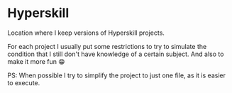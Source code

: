 # Hyperskill

Location where I keep versions of Hyperskill projects.

For each project I usually put some restrictions to try to simulate the
condition that I still don't have knowledge of a certain subject. And also
to make it more fun 😁

PS: When possible I try to simplify the project to just one file, as it is
easier to execute.
